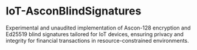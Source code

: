 # IoT-AsconBlindSignatures
Experimental and unaudited implementation of Ascon-128 encryption and Ed25519 blind signatures tailored for IoT devices, ensuring privacy and integrity for financial transactions in resource-constrained environments.
